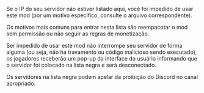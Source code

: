 Se o IP do seu servidor não estiver listado aqui, você foi impedido de usar este mod (por um motivo específico, consulte o arquivo correspondente).

Os motivos mais comuns para entrar nesta lista são reempacotar o mod sem permissão ou não seguir as regras de monetização.

Ser impedido de usar este mod não interrompe seu servidor de forma alguma (ou seja, não há travamento ou código malicioso sendo executado), os jogadores receberão um pop-up da interface do usuário informando que o servidor foi colocado na lista negra e será desconectado.

Os servidores na lista negra podem apelar da proibição do Discord no canal apropriado.
